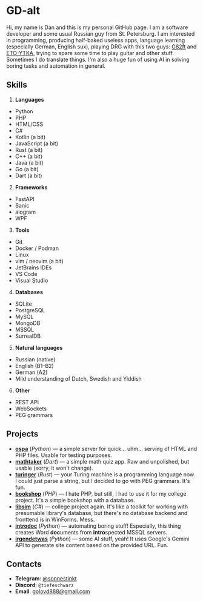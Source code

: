 # GD-alt

Hi, my name is Dan and this is my personal GitHub page. I am a software developer and some usual Russian guy from St. Petersburg. I am interested in programming, producing half-baked useless apps, language learning (especially German, English sux), playing DRG with this two guys: [G82ft](https://github.com/G82ft) and [ETO-YTKA](https://github.com/ETO-YTKA), trying to spare some time to play guitar and other stuff. Sometimes I do translate things. I'm also a huge fun of using AI in solving boring tasks and automation in general.

## Skills

1. **Languages**
- Python
- PHP
- HTML/CSS
- C#
- Kotlin (a bit)
- JavaScript (a bit)
- Rust (a bit)
- C++ (a bit)
- Java (a bit)
- Go (a bit)
- Dart (a bit)

2. **Frameworks**
- FastAPI
- Sanic
- aiogram
- WPF

3. **Tools**
- Git
- Docker / Podman
- Linux
- vim / neovim (a bit)
- JetBrains IDEs
- VS Code
- Visual Studio

4. **Databases**
- SQLite
- PostgreSQL
- MySQL
- MongoDB
- MSSQL
- SurrealDB

5. **Natural languages**
- Russian (native)
- English (B1–B2)
- German (A2)
- Mild understanding of Dutch, Swedish and Yiddish

6. **Other**
- REST API
- WebSockets
- PEG grammars

## Projects

- **[ospa](https://github.com/GD-alt/ospa)** (*Python*) — a simple server for quick… uhm… serving of HTML and PHP files. Usable for testing purposes.
- **[mathtaker](https://github.com/GD-alt/ospa)** (*Dart*) — a simple math quiz app. Raw and unpolished, but usable (sorry, it won't change).
- **[turinger](https://github.com/GD-alt/turinger)** (*Rust*) — your Turing machine is a programming language now. I could just parse a string,  but I decided to go with PEG grammars. It's fun.
- **[bookshop](https://github.com/GD-alt/bookshop)** (*PHP*) — I hate PHP, but still, I had to use it for my college project. It's a simple bookshop with a database.
- **[libsim](https://github.com/GD-alt/libsim)** (*C#*) — college project again. It's like a toolkit for working with presumable library's database, but there's no database backend and fronttend is in WinForms. Mess.
- **[introdoc](https://github.com/GD-alt/introdoc)** (*Python*) — automating boring stuff! Especially, this thing creates Word **doc**uments from **intro**spected MSSQL servers.
-  **[irgendetwas](https://github.com/GD-alt/irgendetwas)** (*Python*) — some AI stuff, yeah! It uses Google's Gemini API to generate site content based on the provided URL. Fun.

## Contacts

- **Telegram**: [@sonnestinkt](https://t.me/sonnestinkt)
- **Discord**: `@tiefeschwarz`
- **Email**: [golovd888@gmail.com](mailto:golovd888@gmail.com)

